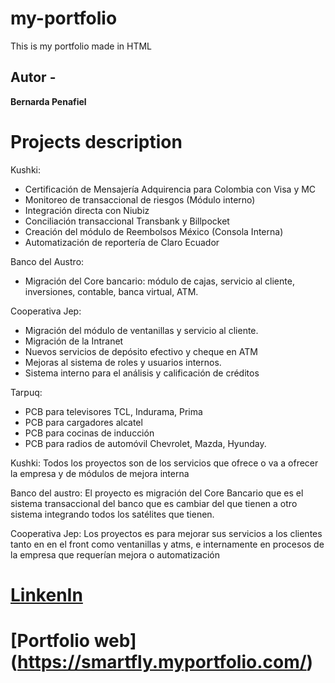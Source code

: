 # my-portfolio
This is my portfolio made in HTML

## Autor -
**Bernarda Penafiel** 
# Projects description 
Kushki:
* Certificación de Mensajería Adquirencia para Colombia con Visa y MC
* Monitoreo de transaccional de riesgos (Módulo interno)
* Integración directa con Niubiz
* Conciliación transaccional Transbank y Billpocket
* Creación del módulo de Reembolsos México (Consola Interna)
* Automatización de reportería de Claro Ecuador

Banco del Austro:
* Migración del Core bancario: módulo de cajas, servicio al cliente, inversiones, contable, banca virtual, ATM.

Cooperativa Jep:
* Migración del módulo de ventanillas y servicio al cliente.
* Migración de la Intranet
* Nuevos servicios de depósito efectivo y cheque en ATM
* Mejoras al sistema de roles y usuarios internos.
* Sistema interno para el análisis y calificación de créditos

Tarpuq:
* PCB para televisores TCL, Indurama, Prima
* PCB para cargadores alcatel
* PCB para cocinas de inducción
* PCB para radios de automóvil Chevrolet, Mazda, Hyunday.


Kushki: Todos los proyectos son de los servicios que ofrece o va a ofrecer la empresa y de módulos de mejora interna

Banco del austro: El proyecto es migración del Core Bancario que es el sistema transaccional del banco que es cambiar del que tienen a otro sistema integrando todos los satélites que tienen.

Cooperativa Jep: Los proyectos es para mejorar sus servicios a los clientes tanto en en el front como ventanillas y atms, e internamente en procesos de la empresa que requerían mejora o automatización

# [LinkenIn](https://www.linkedin.com/in/bernarda-p-17579990/)
# [Portfolio web] (https://smartfly.myportfolio.com/)
